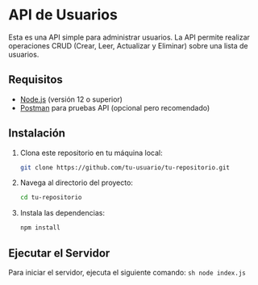 # API de Usuarios

Esta es una API simple para administrar usuarios. La API permite realizar operaciones CRUD (Crear, Leer, Actualizar y Eliminar) sobre una lista de usuarios.

## Requisitos

- [Node.js](https://nodejs.org/) (versión 12 o superior)
- [Postman](https://www.postman.com/) para pruebas API (opcional pero recomendado)

## Instalación

1. Clona este repositorio en tu máquina local:
    ```sh
    git clone https://github.com/tu-usuario/tu-repositorio.git
    ```

2. Navega al directorio del proyecto:
    ```sh
    cd tu-repositorio
    ```

3. Instala las dependencias:
    ```sh
    npm install
    ```

## Ejecutar el Servidor

Para iniciar el servidor, ejecuta el siguiente comando:
    ```sh
    node index.js
    ```